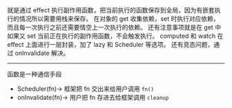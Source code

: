 就是通过 effect 执行副作用函数，把当前执行的函数保存到全局，因为有嵌套执行的情况所以需要用栈来保存。
在对象的 get 收集依赖，set 时执行对应依赖，而且每一次执行之前还需要情空上一次执行的依赖。
还有注意事项就是在 get 中如果又 set 当前正在执行的副作用函数，不会触发执行。
computed 和 watch 在 effect 上面进行一层封装，加了 lazy 和 Scheduler 等选项。
还有竞态问题，通过 onInvalidate 解决。

---

函数是一种通信手段

- Scheduler(fn)-> 框架把 fn 交出来给用户调用 `fn()`
- onInvalidate(fn)-> 用户把 fn 存进去给框架调用 `cleanup`

